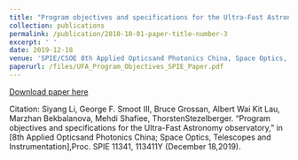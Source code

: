 ```yaml
---
title: "Program objectives and specifications for the Ultra-Fast Astronomy observatory"
collection: publications
permalink: /publication/2010-10-01-paper-title-number-3
excerpt: ' '
date: 2019-12-18
venue: 'SPIE/CSOE 8th Applied Opticsand Photonics China, Space Optics, Telescopes and Instrumentation, Proc. SPIE 11341'
paperurl: /files/UFA_Program_Objectives_SPIE_Paper.pdf
---
```


[Download paper here](/files/UFA_Program_Objectives_SPIE_Paper.pdf)

Citation: Siyang Li, George F. Smoot III, Bruce Grossan, Albert Wai Kit Lau, Marzhan Bekbalanova, Mehdi Shafiee, ThorstenStezelberger. “Program objectives and specifications for the Ultra-Fast Astronomy observatory,” in [8th Applied Opticsand Photonics China; Space Optics, Telescopes and Instrumentation],Proc.  SPIE 11341, 113411Y (December 18,2019).
